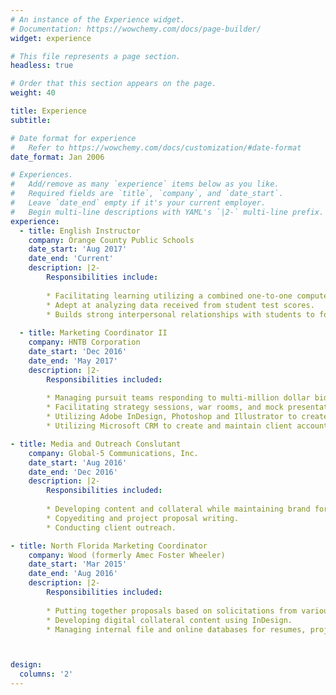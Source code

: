 ```yaml
---
# An instance of the Experience widget.
# Documentation: https://wowchemy.com/docs/page-builder/
widget: experience

# This file represents a page section.
headless: true

# Order that this section appears on the page.
weight: 40

title: Experience
subtitle:

# Date format for experience
#   Refer to https://wowchemy.com/docs/customization/#date-format
date_format: Jan 2006

# Experiences.
#   Add/remove as many `experience` items below as you like.
#   Required fields are `title`, `company`, and `date_start`.
#   Leave `date_end` empty if it's your current employer.
#   Begin multi-line descriptions with YAML's `|2-` multi-line prefix.
experience:
  - title: English Instructor
    company: Orange County Public Schools
    date_start: 'Aug 2017'
    date_end: 'Current'
    description: |2-
        Responsibilities include:
        
        * Facilitating learning utilizing a combined one-to-one computer technology and traditional classroom.
        * Adept at analyzing data received from student test scores.
        * Builds strong interpersonal relationships with students to foster capable, lifelong learners.
        
  - title: Marketing Coordinator II
    company: HNTB Corporation
    date_start: 'Dec 2016'
    date_end: 'May 2017'
    description: |2-
        Responsibilities included:
        
        * Managing pursuit teams responding to multi-million dollar bids/RFQs/RFPs.
        * Facilitating strategy sessions, war rooms, and mock presentations to prepare for presentations to clients.
        * Utilizing Adobe InDesign, Photoshop and Illustrator to create pre-sells for clients.
        * Utilizing Microsoft CRM to create and maintain client accounts and action items

- title: Media and Outreach Conslutant
    company: Global-5 Communications, Inc.
    date_start: 'Aug 2016'
    date_end: 'Dec 2016'
    description: |2-
        Responsibilities included:
        
        * Developing content and collateral while maintaining brand for social media and management thereof.
        * Copyediting and project proposal writing.
        * Conducting client outreach.

- title: North Florida Marketing Coordinator
    company: Wood (formerly Amec Foster Wheeler)
    date_start: 'Mar 2015'
    date_end: 'Aug 2016'
    description: |2-
        Responsibilities included:
        
        * Putting together proposals based on solicitations from various municipalities through procurement services.
        * Developing digital collateral content using InDesign.
        * Managing internal file and online databases for resumes, projects, and presentations.



design:
  columns: '2'
---
```

